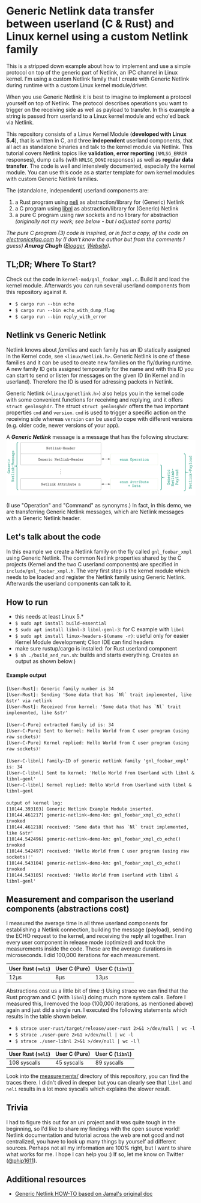 # Generic Netlink data transfer between userland (C & Rust) and Linux kernel using a custom Netlink family

This is a stripped down example about how to implement and use a simple protocol on top of the generic part of 
Netlink, an IPC channel in Linux kernel. I'm using a custom Netlink family that I create with Generic Netlink 
during runtime with a custom Linux kernel module/driver.

When you use Generic Netlink it is best to imagine to implement a 
protocol yourself on top of Netlink. The protocol describes operations you want to trigger on the 
receiving side as well as payload to transfer. In this example a string is passed from userland to a Linux
kernel module and echo'ed back via Netlink.

This repository consists of a Linux Kernel Module (**developed with Linux 5.4**), that is written in C, and three 
**independent** userland components, that all act as standalone binaries and talk to the kernel module via 
Netlink. This tutorial covers Netlink topics like **validation**, **error reporting** (`NMLSG_ERROR` responses),
dump calls (with `NMLSG_DONE` responses) as well as **regular data transfer**. The code is well and intensively 
documented, especially the kernel module. You can use this code as a starter template for own kernel modules with 
custom Generic Netlink families.

The (standalone, independent) userland components are:
1) a Rust program using [neli](https://crates.io/crate/neli) as abstraction/library for (Generic) Netlink
2) a C program using [libnl](https://www.infradead.org/~tgr/libnl/) as abstraction/library for (Generic) Netlink
3) a pure C program using raw sockets and no library for abstraction _(originally not my work; see below - but I 
   adjusted some parts)_

*The pure C program (3) code is inspired, or in fact a copy, of the code on [electronicsfaq.com](http://www.electronicsfaq.com/2014/02/generic-netlink-sockets-example-code.html)
by (I don't know the author but from the comments I guess) **Anurag Chugh** 
([Blogger](https://www.blogger.com/profile/15390575283968794206), [Website](http://www.lithiumhead.com/)).*

## TL;DR; Where To Start?
Check out the code in `kernel-mod/gnl_foobar_xmpl.c`. Build it and load the kernel module. Afterwards you can run 
several userland components from this repository against it. 
* `$ cargo run --bin echo`
* `$ cargo run --bin echo_with_dump_flag`
* `$ cargo run --bin reply_with_error`

## Netlink vs Generic Netlink
Netlink knows about *families* and each family has an ID statically assigned in the Kernel code, 
see `<linux/netlink.h>`. Generic Netlink is one of these families and it can be used to create new families
on the fly/during runtime. A new family ID gets assigned temporarily for the name and with this ID you can
start to send or listen for messages on the given ID (in Kernel and in userland). Therefore the ID is used for adressing packets in Netlink.

Generic Netlink (`<linux/genetlink.h>`) also helps you in the kernel code with some convenient functions for 
receiving and replying, and it offers `struct genlmsghdr`. The struct `struct genlmsghdr` offers the two 
important properties `cmd` and `version`. `cmd` is used to trigger a specific action on the receiving side 
whereas `version` can be used to cope with different versions (e.g. older code, newer versions of your app).

A ***Generic Netlink*** message is a message that has the following structure:
![Overview Generic Netlink message](Generic%20Netlink%20Message%20Overview.png "Overview Generic Netlink message. I use operation and command as synonyms.")

(I use "Operation" and "Command" as synonyms.) In fact, in this demo, we are transferring Generic Netlink messages, 
which are Netlink messages with a Generic Netlink header.

## Let's talk about the code

In this example we create a Netlink family on the fly called 
`gnl_foobar_xmpl` using Generic Netlink. The common Netlink properties shared by the C projects (Kernel and 
the two C userland components) are specified in `include/gnl_foobar_xmpl.h`. The very first step is the 
kernel module which needs to be loaded and register the Netlink family using Generic Netlink. Afterwards 
the userland components can talk to it.

## How to run
- this needs at least Linux 5.*
- `$ sudo apt install build-essential`
- `$ sudo apt install libnl-3 libnl-genl-3`: for C example with `libnl`
- `$ sudo apt install linux-headers-$(uname -r)`: useful only for easier Kernel Module development; Clion IDE can find headers
- make sure rustup/cargo is installed: for Rust userland component
- `$ sh ./build_and_run.sh`: builds and starts everything. Creates an output as shown below.)

#### Example output
```
[User-Rust]: Generic family number is 34
[User-Rust]: Sending 'Some data that has `Nl` trait implemented, like &str' via netlink
[User-Rust]: Received from kernel: 'Some data that has `Nl` trait implemented, like &str'

[User-C-Pure] extracted family id is: 34
[User-C-Pure] Sent to kernel: Hello World from C user program (using raw sockets)!
[User-C-Pure] Kernel replied: Hello World from C user program (using raw sockets)!

[User-C-libnl] Family-ID of generic netlink family 'gnl_foobar_xmpl' is: 34
[User-C-libnl] Sent to kernel: 'Hello World from Userland with libnl & libnl-genl'
[User-C-libnl] Kernel replied: Hello World from Userland with libnl & libnl-genl

output of kernel log:
[10144.393103] Generic Netlink Example Module inserted.
[10144.461217] generic-netlink-demo-km: gnl_foobar_xmpl_cb_echo() invoked
[10144.461218] received: 'Some data that has `Nl` trait implemented, like &str'
[10144.542496] generic-netlink-demo-km: gnl_foobar_xmpl_cb_echo() invoked
[10144.542497] received: 'Hello World from C user program (using raw sockets)!'
[10144.543104] generic-netlink-demo-km: gnl_foobar_xmpl_cb_echo() invoked
[10144.543105] received: 'Hello World from Userland with libnl & libnl-genl'

```

## Measurement and comparison the userland components (abstractions cost)
I measured the average time in all three userland components for establishing a Netlink connection,
building the message (payload), sending the ECHO request to the kernel, and receiving the reply all together.
I ran every user component in release mode (optimized) and took the measurements inside the code. These are the
average durations in microseconds. I did 100,000 iterations for each measurement.

| User Rust (`neli`) | User C (Pure) | User C (`libnl`) |
|------------------|---------------|----------------|
|             12µs |           8µs |           13µs |

Abstractions cost us a little bit of time :) Using strace we can find that the Rust program and C (with `libnl`) 
doing much more system calls. Before I measured this, I removed the loop (100,000 iterations, as mentioned above)
again and just did a single run. I executed the following statements which results in the table shown below.

- `$ strace user-rust/target/release/user-rust 2>&1 >/dev/null | wc -l`
- `$ strace ./user-pure 2>&1 >/dev/null | wc -l`
- `$ strace ./user-libnl 2>&1 >/dev/null | wc -l` \


| User Rust (`neli`) | User C (Pure) | User C (`libnl`) |
|--------------------|---------------|----------------|
|       108 syscalls |   45 syscalls |   89 syscalls |

Look into the [measurements/](https://github.com/phip1611/generic-netlink-user-kernel-rust/tree/main/measurements) 
directory of this repository, you can find the traces there. I didn't dived in deeper but you can clearly see that 
`libnl` and `neli` results in a lot more syscalls which explains the slower result.

## Trivia
I had to figure this out for an uni project and it was quite tough in the beginning, so I'd like to
share my findings with the open source world! Netlink documentation and tutorial across the web are not good
and not centralized, you have to look up many things by yourself ad different sources. Perhaps not all my 
information are 100% right, but I want to share what works for me. I hope I can help you :)
If so, let me know on Twitter ([@phip1611](https://twitter.com/phip1611)).

## Additional resources
- [Generic Netlink HOW-TO based on Jamal's original doc](https://lwn.net/Articles/208755/)

